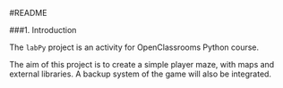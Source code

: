 #README

###1. Introduction

The `labPy` project is an activity for OpenClassrooms Python course.

The aim of this project is to create a simple player maze, with maps
and external libraries. A backup system of the game will also be integrated.

